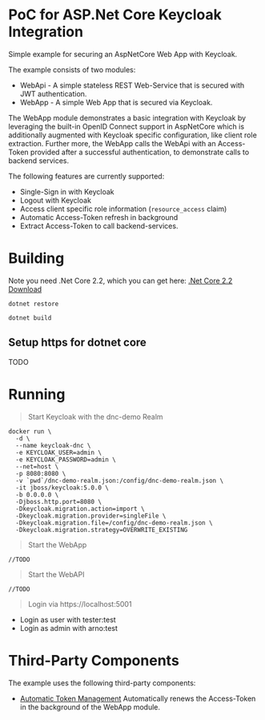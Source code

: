 # PoC for ASP.Net Core Keycloak Integration
Simple example for securing an AspNetCore Web App with Keycloak.

The example consists of two modules:
* WebApi - A simple stateless REST Web-Service that is secured with JWT authentication.
* WebApp - A simple Web App that is secured via Keycloak.

The WebApp module demonstrates a basic integration with Keycloak by leveraging the built-in OpenID Connect support in AspNetCore which is additionally augmented with Keycloak specific configuration, like client role extraction. Further more, the WebApp calls the WebApi with an Access-Token provided after a successful authentication, to demonstrate calls to backend services.

The following features are currently supported:
* Single-Sign in with Keycloak
* Logout with Keycloak
* Access client specific role information (`resource_access` claim)
* Automatic Access-Token refresh in background
* Extract Access-Token to call backend-services.

# Building
Note you need .Net Core 2.2, which you can get here: [.Net Core 2.2 Download](https://dotnet.microsoft.com/download/dotnet-core/2.2)

```
dotnet restore

dotnet build
```

## Setup https for dotnet core
TODO

# Running

> Start Keycloak with the dnc-demo Realm 
```
docker run \
  -d \
  --name keycloak-dnc \
  -e KEYCLOAK_USER=admin \
  -e KEYCLOAK_PASSWORD=admin \
  --net=host \
  -p 8080:8080 \
  -v `pwd`/dnc-demo-realm.json:/config/dnc-demo-realm.json \
  -it jboss/keycloak:5.0.0 \
  -b 0.0.0.0 \
  -Djboss.http.port=8080 \
  -Dkeycloak.migration.action=import \
  -Dkeycloak.migration.provider=singleFile \
  -Dkeycloak.migration.file=/config/dnc-demo-realm.json \
  -Dkeycloak.migration.strategy=OVERWRITE_EXISTING
```

> Start the WebApp 
```
//TODO
```

> Start the WebAPI
```
//TODO
```

> Login via https://localhost:5001

* Login as user with tester:test
* Login as admin with arno:test


# Third-Party Components

The example uses the following third-party components:
* [Automatic Token Management](https://github.com/IdentityServer/IdentityServer4.Samples/tree/master/Clients/src/MvcHybridAutomaticRefresh/AutomaticTokenManagement) 
Automatically renews the Access-Token in the background of the WebApp module.
